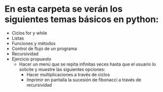 # **En esta carpeta se verán los siguientes temas básicos en python:** 

- Ciclos for y while
- Listas
- Funciones y métodos
- Control de flujo de un programa
- Recursividad
- Ejercicio propuesto
    - Hacer un menú que se repita infinitas veces hasta que el usuario lo solicite y muestre las siguientes opciones:
      - Hacer multiplicaciones a través de ciclos
      - Imprimir en pantalla la sucesión de fibonacci a través de recursividad